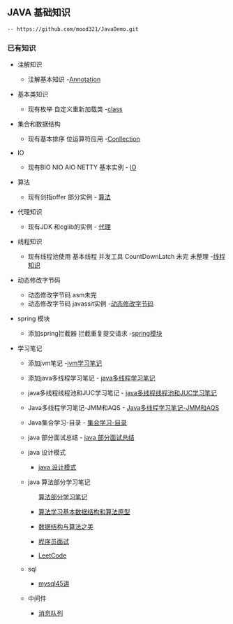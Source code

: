 ## JAVA 基础知识
    -- https://github.com/mood321/JavaDemo.git
    
   ### 已有知识
   +  注解知识 
        - 注解基本知识
            -[Annotation](https://github.com/mood321/JavaDemo/tree/master/src/main/java/Annotation "创作你的创作")
   
   +   基本类知识
        - 现有枚举 自定义重新加载类
             -[class](https://github.com/mood321/JavaDemo/tree/master/src/main/java/clazz "创作你的创作")
   
   +   集合和数据结构
        -  现有基本排序 位运算符应用
            -[Conllection](https://github.com/mood321/JavaDemo/tree/master/src/main/java/Conllection "创作你的创作")
   
   + IO
        - 现有BIO NIO AIO  NETTY 基本实例
                 - [IO](https://github.com/mood321/JavaDemo/tree/master/src/main/java/IO "创作你的创作")
   
   + 算法
       - 现有剑指offer 部分实例
             - [算法](https://github.com/mood321/JavaDemo/tree/master/src/main/java/offer "创作你的创作")
   
   +   代理知识
       - 现有JDK 和cglib的实例
             - [代理](https://github.com/mood321/JavaDemo/tree/master/src/main/java/proxy "创作你的创作")
   
   +   线程知识
       - 现有线程池使用 基本线程 并发工具 CountDownLatch 未完 未整理
            -[线程知识](https://github.com/mood321/JavaDemo/tree/master/src/main/java/ThreadPool "创作你的创作")
   
   +   动态修改字节码
       - 动态修改字节码  asm未完  
       - 动态修改字节码 javassit实例
            -[动态修改字节码](https://github.com/mood321/JavaDemo/tree/master/src/main/java/dynamic "创作你的创作")
            
   +   spring 模块
        - 添加spring拦截器 拦截重复提交请求
              -[spring模块](https://github.com/mood321/JavaDemo/tree/master/src/main/java/spring "spring")
                       
   +   学习笔记
        - 添加jvm笔记
              -[jvm学习笔记](https://github.com/mood321/JavaDemo/blob/master/src/main/resources/note/JVM%E5%AD%A6%E4%B9%A0%E7%AC%94%E8%AE%B0.md)
        - 添加java多线程学习笔记
              - [java多线程学习笔记](https://github.com/mood321/JavaDemo/blob/master/src/main/resources/note/Java多线程学习笔记-多线程.md)
                       
        - java多线程线程池和JUC学习笔记
              - [java多线程线程池和JUC学习笔记](https://github.com/mood321/JavaDemo/blob/master/src/main/resources/note/Java多线程学习笔记-线程池.md)
                       
        - Java多线程学习笔记-JMM和AQS
              - [Java多线程学习笔记-JMM和AQS](https://github.com/mood321/JavaDemo/blob/master/src/main/resources/note/Java多线程学习笔记--JMM和AQS.md)
        - Java集合学习-目录
                 - [集合学习-目录](https://github.com/mood321/JavaDemo/blob/master/src/main/resources/note/集合目录.md)
        - java 部分面试总结
                 - [java 部分面试总结](https://github.com/mood321/JavaDemo/blob/master/src/main/resources/note/面试题记.md)
         
        -  java 设计模式
              - [java 设计模式](https://github.com/mood321/JavaDemo/blob/master/src/main/resources/note/设计模式笔记.md)
                                      
        - java 算法部分学习笔记
            <ul><p> <a href="https://github.com/mood321/JavaDemo/blob/master/src/main/resources/note/Algorithm/算法学习笔记.md">算法部分学习笔记</a> 
            <li><p> <a href="https://github.com/mood321/JavaDemo/blob/master/src/main/resources/note/Algorithm/算法学习基本数据结构和算法原型.md">算法学习基本数据结构和算法原型</a>    
            <li> <p> <a href="https://github.com/mood321/JavaDemo/blob/master/src/main/resources/note/Algorithm/数据结构与算法之美.md">数据结构与算法之美</a> 
            <li> <p> <a href="https://github.com/mood321/JavaDemo/blob/master/src/main/resources/note/Algorithm/程序员面试.md">程序员面试</a> 
            <li> <p> <a href="https://github.com/mood321/JavaDemo/blob/master/src/main/resources/note/Algorithm/LeetCode.md">LeetCode</a> 
                            
   + sql
     - [mysql45讲](https://github.com/mood321/JavaDemo/blob/master/src/main/resources/note/sql/sql45讲.md)
                              
   + 中间件
      - [消息队列](https://github.com/mood321/JavaDemo/blob/master/src/main/resources/note/中间件/消息中间件.md)
                              
   